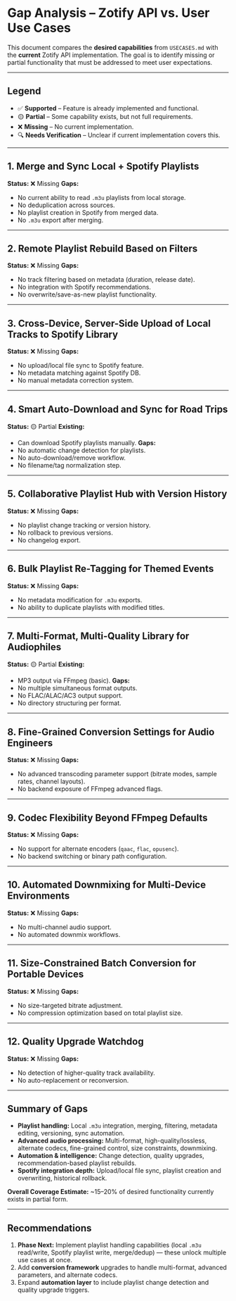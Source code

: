 # Gap Analysis – Zotify API vs. User Use Cases

This document compares the **desired capabilities** from `USECASES.md` with the **current** Zotify API implementation.
The goal is to identify missing or partial functionality that must be addressed to meet user expectations.

---

## Legend
- ✅ **Supported** – Feature is already implemented and functional.
- 🟡 **Partial** – Some capability exists, but not full requirements.
- ❌ **Missing** – No current implementation.
- 🔍 **Needs Verification** – Unclear if current implementation covers this.

---

## 1. Merge and Sync Local + Spotify Playlists
**Status:** ❌ Missing
**Gaps:**
- No current ability to read `.m3u` playlists from local storage.
- No deduplication across sources.
- No playlist creation in Spotify from merged data.
- No `.m3u` export after merging.

---

## 2. Remote Playlist Rebuild Based on Filters
**Status:** ❌ Missing
**Gaps:**
- No track filtering based on metadata (duration, release date).
- No integration with Spotify recommendations.
- No overwrite/save-as-new playlist functionality.

---

## 3. Cross-Device, Server-Side Upload of Local Tracks to Spotify Library
**Status:** ❌ Missing
**Gaps:**
- No upload/local file sync to Spotify feature.
- No metadata matching against Spotify DB.
- No manual metadata correction system.

---

## 4. Smart Auto-Download and Sync for Road Trips
**Status:** 🟡 Partial
**Existing:**
- Can download Spotify playlists manually.
**Gaps:**
- No automatic change detection for playlists.
- No auto-download/remove workflow.
- No filename/tag normalization step.

---

## 5. Collaborative Playlist Hub with Version History
**Status:** ❌ Missing
**Gaps:**
- No playlist change tracking or version history.
- No rollback to previous versions.
- No changelog export.

---

## 6. Bulk Playlist Re-Tagging for Themed Events
**Status:** ❌ Missing
**Gaps:**
- No metadata modification for `.m3u` exports.
- No ability to duplicate playlists with modified titles.

---

## 7. Multi-Format, Multi-Quality Library for Audiophiles
**Status:** 🟡 Partial
**Existing:**
- MP3 output via FFmpeg (basic).
**Gaps:**
- No multiple simultaneous format outputs.
- No FLAC/ALAC/AC3 output support.
- No directory structuring per format.

---

## 8. Fine-Grained Conversion Settings for Audio Engineers
**Status:** ❌ Missing
**Gaps:**
- No advanced transcoding parameter support (bitrate modes, sample rates, channel layouts).
- No backend exposure of FFmpeg advanced flags.

---

## 9. Codec Flexibility Beyond FFmpeg Defaults
**Status:** ❌ Missing
**Gaps:**
- No support for alternate encoders (`qaac`, `flac`, `opusenc`).
- No backend switching or binary path configuration.

---

## 10. Automated Downmixing for Multi-Device Environments
**Status:** ❌ Missing
**Gaps:**
- No multi-channel audio support.
- No automated downmix workflows.

---

## 11. Size-Constrained Batch Conversion for Portable Devices
**Status:** ❌ Missing
**Gaps:**
- No size-targeted bitrate adjustment.
- No compression optimization based on total playlist size.

---

## 12. Quality Upgrade Watchdog
**Status:** ❌ Missing
**Gaps:**
- No detection of higher-quality track availability.
- No auto-replacement or reconversion.

---

## Summary of Gaps
- **Playlist handling:** Local `.m3u` integration, merging, filtering, metadata editing, versioning, sync automation.
- **Advanced audio processing:** Multi-format, high-quality/lossless, alternate codecs, fine-grained control, size constraints, downmixing.
- **Automation & intelligence:** Change detection, quality upgrades, recommendation-based playlist rebuilds.
- **Spotify integration depth:** Upload/local file sync, playlist creation and overwriting, historical rollback.

**Overall Coverage Estimate:** ~15–20% of desired functionality currently exists in partial form.

---

## Recommendations
1. **Phase Next:** Implement playlist handling capabilities (local `.m3u` read/write, Spotify playlist write, merge/dedup) — these unlock multiple use cases at once.
2. Add **conversion framework** upgrades to handle multi-format, advanced parameters, and alternate codecs.
3. Expand **automation layer** to include playlist change detection and quality upgrade triggers.
